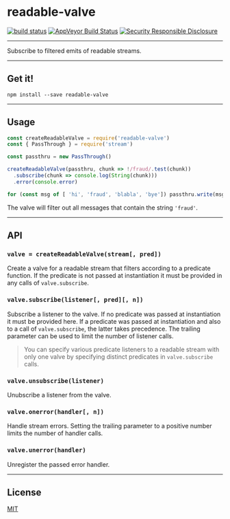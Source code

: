 # readable-valve

[![build status](http://img.shields.io/travis/chiefbiiko/readable-valve.svg?style=flat)](http://travis-ci.org/chiefbiiko/readable-valve) [![AppVeyor Build Status](https://ci.appveyor.com/api/projects/status/github/chiefbiiko/readable-valve?branch=master&svg=true)](https://ci.appveyor.com/project/chiefbiiko/readable-valve) [![Security Responsible Disclosure](https://img.shields.io/badge/Security-Responsible%20Disclosure-yellow.svg)](./security.md)

***

Subscribe to filtered emits of readable streams.

***

## Get it!

```
npm install --save readable-valve
```

***

## Usage

``` js
const createReadableValve = require('readable-valve')
const { PassThrough } = require('stream')

const passthru = new PassThrough()

createReadableValve(passthru, chunk => !/fraud/.test(chunk))
  .subscribe(chunk => console.log(String(chunk)))
  .error(console.error)

for (const msg of [ 'hi', 'fraud', 'blabla', 'bye']) passthru.write(msg)

```

The valve will filter out all messages that contain the string `'fraud'`.

***

## API

### `valve = createReadableValve(stream[, pred])`

Create a valve for a readable stream that filters according to a predicate function. If the predicate is not passed at instantiation it must be provided in any calls of `valve.subscribe`.

### `valve.subscribe(listener[, pred][, n])`

Subscribe a listener to the valve. If no predicate was passed at instantiation it must be provided here. If a predicate was passed at instantiation and also to a call of `valve.subscribe`, the latter takes precedence. The trailing parameter can be used to limit the number of listener calls.

> You can specify various predicate listeners to a readable stream with only one valve by specifying distinct predicates in `valve.subscribe` calls.

### `valve.unsubscribe(listener)`

Unubscribe a listener from the valve.

### `valve.onerror(handler[, n])`

Handle stream errors. Setting the trailing parameter to a positive number limits the number of handler calls.

### `valve.unerror(handler)`

Unregister the passed error handler.

***

## License

[MIT](./license.md)
